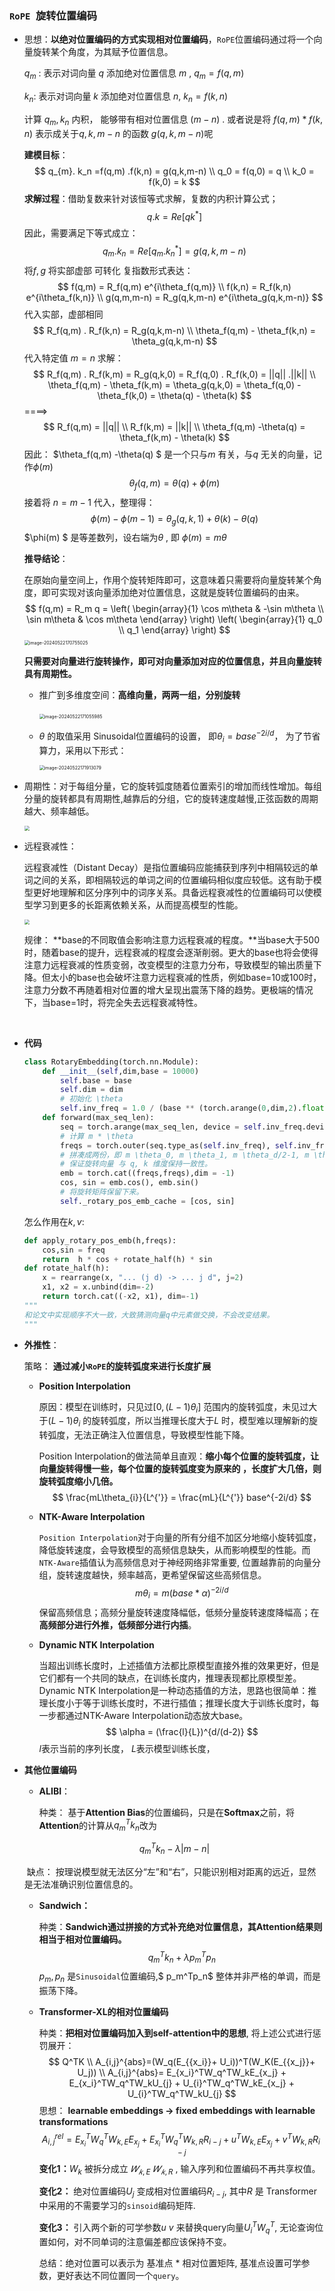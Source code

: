 

### **`RoPE `旋转位置编码**

+ 思想：**以绝对位置编码的方式实现相对位置编码**，`RoPE`位置编码通过将一个向量旋转某个角度，为其赋予位置信息。

  $q_m$ : 表示对词向量 $q$  添加绝对位置信息 $m$ ,  $q_m = f(q,m)$

  $k_n$:  表示对词向量 $k$ 添加绝对位置信息 $n$,    $k_n = f(k,n)$

  计算 $q_m,k_n$ 内积， 能够带有相对位置信息 $(m-n)$ . 或者说是将 $f(q,m)*f(k,n)$ 表示成关于$q,k,m-n$ 的函数 $g(q,k,m-n)$呢

  **建模目标**：
  $$
  q_{m}. k_n =f(q,m) .f(k,n) = g(q,k,m-n) \\
  q_0 = f(q,0) = q \\
  k_0 = f(k,0) = k
  $$
  **求解过程**：借助复数来针对该恒等式求解，复数的内积计算公式；
  $$
  q . k  = Re[qk^*]
  $$
  因此，需要满足下等式成立：
  $$
  q_{m}. k_n = Re[q_m .k_n^*] =  g(q,k,m-n)
  $$
  将$f,g$  将实部虚部 可转化 复指数形式表达：
  $$
  f(q,m) = R_f(q,m) e^{i\theta_f(q,m)} \\
  f(k,n) = R_f(k,n) e^{i\theta_f(k,n)} \\
  g(q,m,m-n) = R_g(q,k,m-n) e^{i\theta_g(q,k,m-n)}
  $$
  代入实部，虚部相同
  $$
  R_f(q,m) . R_f(k,n) =  R_g(q,k,m-n) \\
  \theta_f(q,m) - \theta_f(k,n) = \theta_g(q,k,m-n)
  $$
  代入特定值 $m =n$ 求解：
  $$
  R_f(q,m) . R_f(k,m) =  R_g(q,k,0) = R_f(q,0) . R_f(k,0) = ||q|| .||k||  \\
  \theta_f(q,m) - \theta_f(k,m) = \theta_g(q,k,0) = \theta_f(q,0) - \theta_f(k,0) = \theta(q) - \theta(k)
  $$
  ====>
  $$
  R_f(q,m)   = ||q||  \\
  R_f(k,m)   = ||k||  \\
  \theta_f(q,m) -\theta(q)  = \theta_f(k,m)   - \theta(k)
  $$
  因此： $\theta_f(q,m) -\theta(q) $ 是一个只与$m$ 有关，与$q$ 无关的向量，记作$\phi(m)$
  $$
  \theta_f(q,m) = \theta(q) + \phi(m)
  $$
  接着将 $n = m-1$ 代入，整理得：
  $$
  \phi(m) - \phi(m-1) = \theta_g(q,k,1) +\theta(k) -\theta(q)
  $$
  $\phi(m) $ 是等差数列，设右端为$\theta$ , 即 $\phi(m) = m \theta$

  **推导结论**：

   在原始向量空间上，作用个旋转矩阵即可，这意味着只需要将向量旋转某个角度，即可实现对该向量添加绝对位置信息，这就是旋转位置编码的由来。
  $$
  f(q,m) = R_m q = \left(
  \begin{array}{1}
  \cos m\theta & -\sin m\theta \\
  \sin  m\theta & \cos m\theta
  \end{array}
  \right)
  \left(
  \begin{array}{1}
  q_0 \\
  q_1 
  \end{array}
  \right)
  $$
  <img src=".\assets\RoPE\RoPE.png" alt="image-20240522170755025" style="zoom:50%;" />

  

  **只需要对向量进行旋转操作，即可对向量添加对应的位置信息，并且向量旋转具有周期性。**

  + 推广到多维度空间：**高维向量，两两一组，分别旋转**

    ​																	<img src=".\assets\RoPE\RoPE1.png" alt="image-20240522171055985" style="zoom: 50%;" />	     

  + $\theta$ 的取值采用 Sinusoidal位置编码的设置， 即$\theta_{i} = base ^{-2i/d}$， 为了节省算力，采用以下形式：

    <img src=".\assets\RoPE\RoPE2.png" alt="image-20240522171913079" style="zoom:50%;" />

+ 周期性：对于每组分量，它的旋转弧度随着位置索引的增加而线性增加。每组分量的旋转都具有周期性,越靠后的分组，它的旋转速度越慢,正弦函数的周期越大、频率越低。

  <img src=".\assets\RoPE\RoPE4.png" style="zoom:50%;" />

  

+ 远程衰减性：

  远程衰减性（Distant Decay）是指位置编码应能捕获到序列中相隔较远的单词之间的关系，即相隔较远的单词之间的位置编码相似度应较低。这有助于模型更好地理解和区分序列中的词序关系。具备远程衰减性的位置编码可以使模型学习到更多的长距离依赖关系，从而提高模型的性能。

  <img src=".\assets\RoPE\RoPE3.png" style="zoom:50%;" />

  规律： **base的不同取值会影响注意力远程衰减的程度。**当base大于500时，随着base的提升，远程衰减的程度会逐渐削弱。更大的base也将会使得注意力远程衰减的性质变弱，改变模型的注意力分布，导致模型的输出质量下降。但太小的base也会破坏注意力远程衰减的性质，例如base=10或100时，注意力分数不再随着相对位置的增大呈现出震荡下降的趋势。更极端的情况下，当base=1时，将完全失去远程衰减特性。

​	 

+ **代码**

  ```python
  class RotaryEmbedding(torch.nn.Module):
      def __init__(self,dim,base = 10000)
          self.base = base
          self.dim = dim
          # 初始化 \theta
          self.inv_freq = 1.0 / (base ** (torch.arange(0,dim,2).float() /dim))
      def forward(max_seq_len):
          seq = torch.arange(max_seq_len, device = self.inv_freq.devices)
          # 计算 m * \theta
          freqs = torch.outer(seq.type_as(self.inv_freq), self.inv_freq)
          # 拼凑成两份，即 m \theta_0, m \theta_1, m \theta_d/2-1, m \theta_0, m \theta_1, m \theta_d/2-1
          # 保证旋转向量 与 q, k 维度保持一致性。
          emb = torch.cat((freqs,freqs),dim = -1)
          cos, sin = emb.cos(), emb.sin()
          # 将旋转矩阵保留下来。
          self._rotary_pos_emb_cache = [cos, sin]
  ```

  怎么作用在$k,v$:

  ```python
  def apply_rotary_pos_emb(h,freqs):
      cos,sin = freq
      return  h * cos + rotate_half(h) * sin
  def rotate_half(h):
      x = rearrange(x, "... (j d) -> ... j d", j=2)
      x1, x2 = x.unbind(dim=-2)
      return torch.cat((-x2, x1), dim=-1)
  """
  和论文中实现顺序不大一致，大致猜测向量q中元素做交换，不会改变结果。
  """
  ```

  

+ **外推性**：

  策略： **通过减小`RoPE`的旋转弧度来进行长度扩展**

  + **Position Interpolation**

    原因：模型在训练时，只见过$[0,(L-1)\theta_{i}]$ 范围内的旋转弧度，未见过大于$(L-1)\theta_{i}$ 的旋转弧度，所以当推理长度大于$L$ 时，模型难以理解新的旋转弧度，无法正确注入位置信息，导致模型性能下降。

    Position Interpolation的做法简单且直观：**缩小每个位置的旋转弧度，让向量旋转得慢一些，每个位置的旋转弧度变为原来的 ，长度扩大几倍，则旋转弧度缩小几倍。**
    $$
    \frac{mL\theta_{i}}{L^{'}} = \frac{mL}{L^{'}} base^{-2i/d}
    $$

  + **NTK-Aware Interpolation**

    `Position Interpolation`对于向量的所有分组不加区分地缩小旋转弧度，降低旋转速度，会导致模型的高频信息缺失，从而影响模型的性能。而`NTK-Aware`插值认为高频信息对于神经网络非常重要,  位置越靠前的向量分组，旋转速度越快，频率越高，更希望保留这些高频信息。
    $$
    m\theta_{i} = m(base* \alpha)^{-2i/d}
    $$
    保留高频信息；高频分量旋转速度降幅低，低频分量旋转速度降幅高；在**高频部分进行外推，低频部分进行内插**。

  + **Dynamic NTK Interpolation**

    当超出训练长度时，上述插值方法都比原模型直接外推的效果更好，但是它们都有一个共同的缺点，在训练长度内，推理表现都比原模型差。Dynamic NTK Interpolation是一种动态插值的方法，思路也很简单：推理长度小于等于训练长度时，不进行插值；推理长度大于训练长度时，每一步都通过NTK-Aware Interpolation动态放大base。
    $$
    \alpha = (\frac{l}{L})^{d/(d-2)} 
    $$
     $l$表示当前的序列长度， $L$表示模型训练长度，

+ **其他位置编码**

  + **ALIBI**：

    种类： 基于**Attention Bias**的位置编码，只是在**Softmax**之前，将**Attention**的计算从$q_m^Tk_n$改为

  $$
  q_m^Tk_n - \lambda |m-n|
  $$

  ​       缺点： 按理说模型就无法区分“左”和“右”，只能识别相对距离的远近，显然是无法准确识别位置信息的。

  + **Sandwich：**

    种类：**Sandwich通过拼接的方式补充绝对位置信息，其Attention结果则相当于相对位置编码。**
    $$
    q_m^Tk_n + \lambda p_m^Tp_n
    $$
    $p_m,p_n$ 是`Sinusoidal`位置编码,$ p_m^Tp_n$ 整体并非严格的单调，而是振荡下降。

  + **Transformer-XL的相对位置编码**

    种类：**把相对位置编码加入到self-attention中的思想**, 将上述公式进行惩罚展开：
    $$
    Q^TK \\
    A_{i,j}^{abs}=(W_q(E_{{x_i}}+ U_i))^T(W_K(E_{{x_j}}+ U_j)) \\
    A_{i,j}^{abs}= E_{x_i}^TW_q^TW_kE_{x_j} + E_{x_i}^TW_q^TW_kU_{j} + U_{i}^TW_q^TW_kE_{x_j} + U_{i}^TW_q^TW_kU_{j}
    $$
     思想： **learnable embeddings -> fixed embeddings with learnable transformations**
    $$
    A_{i,j}^{rel}= E_{x_i}^TW_q^TW_{k,E}E_{x_j} + E_{x_i}^TW_q^TW_{k,R}R_{i-j} + u^TW_{k,E}E_{x_j} + v^TW_{k,R}R_{i-j}
    $$
    **变化1：**$W_k$ 被拆分成立 $𝑊_{𝑘,E}$ $𝑊_{𝑘,R}$ ,  输入序列和位置编码不再共享权值。

    **变化2：** 绝对位置编码$U_j$ 变成相对位置编码$R_{i-j}$, 其中$R$ 是 Transformer中采用的不需要学习的`sinsoid`编码矩阵.

    **变化3：** 引入两个新的可学参数$u$ $v$ 来替换query向量$U_i^TW_q^T$, 无论查询位置如何，对不同单词的注意偏差都应该保持不变。

    总结：绝对位置可以表示为 基准点 * 相对位置矩阵, 基准点设置可学参数，更好表达不同位置同一个`query`。 

    

    

    

  

​		 	
